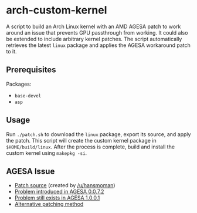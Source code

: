 # arch-custom-kernel

A script to build an Arch Linux kernel with an AMD AGESA patch to work around an issue that prevents GPU passthrough from working. It could also be extended to include arbitrary kernel patches. The script automatically retrieves the latest `linux` package and applies the AGESA workaround patch to it.

## Prerequisites

Packages:

* `base-devel`
* `asp`

## Usage

Run `./patch.sh` to download the `linux` package, export its source, and apply the patch. This script will create the custom kernel package in `$HOME/build/linux`. After the process is complete, build and install the custom kernel using `makepkg -si`.

## AGESA Issue

* [Patch source](https://clbin.com/VCiYJ) (created by [/u/hansmoman](https://www.reddit.com/r/VFIO/comments/bqeixd/apparently_the_latest_bios_on_asrockmsi_boards/eo4neta/))
* [Problem introduced in AGESA 0.0.7.2](https://www.reddit.com/r/Amd/comments/bh3qqz/agesa_0072_pci_quirk/)
* [Problem still exists in AGESA 1.0.0.1](https://www.reddit.com/r/VFIO/comments/bvqxnt/psa_amd_agesa_1001_does_not_fix_the_pci/)
* [Alternative patching method](https://passthroughpo.st/agesa_fix_fedora/)

